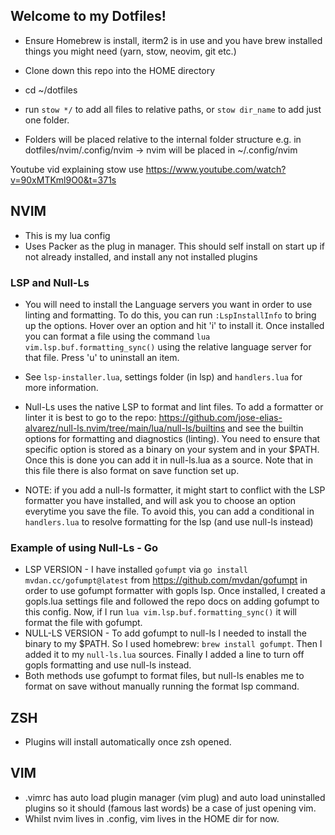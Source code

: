 ## Welcome to my Dotfiles!

- Ensure Homebrew is install, iterm2 is in use and you have brew installed things you might need (yarn, stow, neovim, git etc.)

- Clone down this repo into the HOME directory
- cd ~/dotfiles
- run `stow */` to add all files to relative paths, or `stow dir_name` to add just one folder.
- Folders will be placed relative to the internal folder structure e.g. in dotfiles/nvim/.config/nvim -> nvim will be placed in ~/.config/nvim

Youtube vid explaining stow use https://www.youtube.com/watch?v=90xMTKml9O0&t=371s

## NVIM

- This is my lua config
- Uses Packer as the plug in manager. This should self install on start up if not already installed, and install any not installed plugins

### LSP and Null-Ls

- You will need to install the Language servers you want in order to use linting and formatting. To do this, you can run `:LspInstallInfo` to bring up the options. Hover over an option and hit 'i' to install it. Once installed you can format a file using the command `lua vim.lsp.buf.formatting_sync()` using the relative language server for that file. Press 'u' to uninstall an item.
- See `lsp-installer.lua`, settings folder (in lsp) and `handlers.lua` for more information.

- Null-Ls uses the native LSP to format and lint files. To add a formatter or linter it is best to go to the repo: https://github.com/jose-elias-alvarez/null-ls.nvim/tree/main/lua/null-ls/builtins and see the builtin options for formatting and diagnostics (linting). You need to ensure that specific option is stored as a binary on your system and in your $PATH. Once this is done you can add it in null-ls.lua as a source. Note that in this file there is also format on save function set up.
- NOTE: if you add a null-ls formatter, it might start to conflict with the LSP formatter you have installed, and will ask you to choose an option everytime you save the file. To avoid this, you can add a conditional in `handlers.lua` to resolve formatting for the lsp (and use null-ls instead)

### Example of using Null-Ls - Go

- LSP VERSION - I have installed `gofumpt` via `go install mvdan.cc/gofumpt@latest` from https://github.com/mvdan/gofumpt in order to use gofumpt formatter with gopls lsp. Once installed, I created a gopls.lua settings file and followed the repo docs on adding gofumpt to this config. Now, if I run `lua vim.lsp.buf.formatting_sync()` it will format the file with gofumpt.
- NULL-LS VERSION - To add gofumpt to null-ls I needed to install the binary to my $PATH. So I used homebrew: `brew install gofumpt`. Then I added it to my `null-ls.lua` sources. Finally I added a line to turn off gopls formatting and use null-ls instead.
- Both methods use gofumpt to format files, but null-ls enables me to format on save without manually running the format lsp command.

## ZSH

- Plugins will install automatically once zsh opened.

## VIM

- .vimrc has auto load plugin manager (vim plug) and auto load uninstalled plugins so it should (famous last words) be a case of just opening vim.
- Whilst nvim lives in .config, vim lives in the HOME dir for now.

